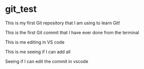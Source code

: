 # git_test
This is my first Git repository that I am using to learn Git!

This is the first Git commit that I have ever done from the terminal

This is me editing in VS code

This is me seeing if I can add all

Seeing if I can edit the commit in vscode